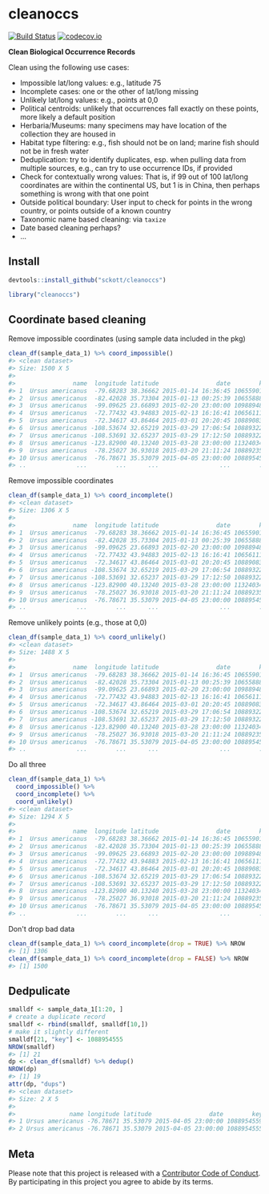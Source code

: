 cleanoccs
=========



[![Build Status](https://travis-ci.org/sckott/cleanoccs.svg?branch=master)](https://travis-ci.org/sckott/cleanoccs)
[![codecov.io](http://codecov.io/github/sckott/cleanoccs/coverage.svg?branch=master)](http://codecov.io/github/sckott/cleanoccs?branch=master)

__Clean Biological Occurrence Records__

Clean using the following use cases:

* Impossible lat/long values: e.g., latitude 75
* Incomplete cases: one or the other of lat/long missing
* Unlikely lat/long values: e.g., points at 0,0
* Political centroids: unlikely that occurrences fall exactly on these points, more likely a
default position
* Herbaria/Museums: many specimens may have location of the collection they are housed in
* Habitat type filtering: e.g., fish should not be on land; marine fish should not be in fresh water
* Deduplication: try to identify duplicates, esp. when pulling data from multiple sources, e.g., can try to use occurrence IDs, if provided
* Check for contextually wrong values: That is, if 99 out of 100 lat/long coordinates are within the continental US, but 1 is in China, then perhaps something is wrong with that one point
* Outside political boundary: User input to check for points in the wrong country, or points outside of a known country
* Taxonomic name based cleaning: via `taxize`
* Date based cleaning perhaps?
* ...

## Install


```r
devtools::install_github("sckott/cleanoccs")
```


```r
library("cleanoccs")
```

## Coordinate based cleaning

Remove impossible coordinates (using sample data included in the pkg)


```r
clean_df(sample_data_1) %>% coord_impossible()
#> <clean dataset>
#> Size: 1500 X 5
#> 
#>                name  longitude latitude                date        key
#> 1  Ursus americanus  -79.68283 38.36662 2015-01-14 16:36:45 1065590124
#> 2  Ursus americanus  -82.42028 35.73304 2015-01-13 00:25:39 1065588899
#> 3  Ursus americanus  -99.09625 23.66893 2015-02-20 23:00:00 1098894889
#> 4  Ursus americanus  -72.77432 43.94883 2015-02-13 16:16:41 1065611122
#> 5  Ursus americanus  -72.34617 43.86464 2015-03-01 20:20:45 1088908315
#> 6  Ursus americanus -108.53674 32.65219 2015-03-29 17:06:54 1088932238
#> 7  Ursus americanus -108.53691 32.65237 2015-03-29 17:12:50 1088932273
#> 8  Ursus americanus -123.82900 40.13240 2015-03-28 23:00:00 1132403409
#> 9  Ursus americanus  -78.25027 36.93018 2015-03-20 21:11:24 1088923534
#> 10 Ursus americanus  -76.78671 35.53079 2015-04-05 23:00:00 1088954559
#> ..              ...        ...      ...                 ...        ...
```

Remove impossible coordinates


```r
clean_df(sample_data_1) %>% coord_incomplete()
#> <clean dataset>
#> Size: 1306 X 5
#> 
#>                name  longitude latitude                date        key
#> 1  Ursus americanus  -79.68283 38.36662 2015-01-14 16:36:45 1065590124
#> 2  Ursus americanus  -82.42028 35.73304 2015-01-13 00:25:39 1065588899
#> 3  Ursus americanus  -99.09625 23.66893 2015-02-20 23:00:00 1098894889
#> 4  Ursus americanus  -72.77432 43.94883 2015-02-13 16:16:41 1065611122
#> 5  Ursus americanus  -72.34617 43.86464 2015-03-01 20:20:45 1088908315
#> 6  Ursus americanus -108.53674 32.65219 2015-03-29 17:06:54 1088932238
#> 7  Ursus americanus -108.53691 32.65237 2015-03-29 17:12:50 1088932273
#> 8  Ursus americanus -123.82900 40.13240 2015-03-28 23:00:00 1132403409
#> 9  Ursus americanus  -78.25027 36.93018 2015-03-20 21:11:24 1088923534
#> 10 Ursus americanus  -76.78671 35.53079 2015-04-05 23:00:00 1088954559
#> ..              ...        ...      ...                 ...        ...
```

Remove unlikely points (e.g., those at 0,0)


```r
clean_df(sample_data_1) %>% coord_unlikely()
#> <clean dataset>
#> Size: 1488 X 5
#> 
#>                name  longitude latitude                date        key
#> 1  Ursus americanus  -79.68283 38.36662 2015-01-14 16:36:45 1065590124
#> 2  Ursus americanus  -82.42028 35.73304 2015-01-13 00:25:39 1065588899
#> 3  Ursus americanus  -99.09625 23.66893 2015-02-20 23:00:00 1098894889
#> 4  Ursus americanus  -72.77432 43.94883 2015-02-13 16:16:41 1065611122
#> 5  Ursus americanus  -72.34617 43.86464 2015-03-01 20:20:45 1088908315
#> 6  Ursus americanus -108.53674 32.65219 2015-03-29 17:06:54 1088932238
#> 7  Ursus americanus -108.53691 32.65237 2015-03-29 17:12:50 1088932273
#> 8  Ursus americanus -123.82900 40.13240 2015-03-28 23:00:00 1132403409
#> 9  Ursus americanus  -78.25027 36.93018 2015-03-20 21:11:24 1088923534
#> 10 Ursus americanus  -76.78671 35.53079 2015-04-05 23:00:00 1088954559
#> ..              ...        ...      ...                 ...        ...
```

Do all three


```r
clean_df(sample_data_1) %>%
  coord_impossible() %>%
  coord_incomplete() %>%
  coord_unlikely()
#> <clean dataset>
#> Size: 1294 X 5
#> 
#>                name  longitude latitude                date        key
#> 1  Ursus americanus  -79.68283 38.36662 2015-01-14 16:36:45 1065590124
#> 2  Ursus americanus  -82.42028 35.73304 2015-01-13 00:25:39 1065588899
#> 3  Ursus americanus  -99.09625 23.66893 2015-02-20 23:00:00 1098894889
#> 4  Ursus americanus  -72.77432 43.94883 2015-02-13 16:16:41 1065611122
#> 5  Ursus americanus  -72.34617 43.86464 2015-03-01 20:20:45 1088908315
#> 6  Ursus americanus -108.53674 32.65219 2015-03-29 17:06:54 1088932238
#> 7  Ursus americanus -108.53691 32.65237 2015-03-29 17:12:50 1088932273
#> 8  Ursus americanus -123.82900 40.13240 2015-03-28 23:00:00 1132403409
#> 9  Ursus americanus  -78.25027 36.93018 2015-03-20 21:11:24 1088923534
#> 10 Ursus americanus  -76.78671 35.53079 2015-04-05 23:00:00 1088954559
#> ..              ...        ...      ...                 ...        ...
```

Don't drop bad data


```r
clean_df(sample_data_1) %>% coord_incomplete(drop = TRUE) %>% NROW
#> [1] 1306
clean_df(sample_data_1) %>% coord_incomplete(drop = FALSE) %>% NROW
#> [1] 1500
```


## Dedpulicate


```r
smalldf <- sample_data_1[1:20, ]
# create a duplicate record
smalldf <- rbind(smalldf, smalldf[10,])
# make it slightly different
smalldf[21, "key"] <- 1088954555 
NROW(smalldf)
#> [1] 21
dp <- clean_df(smalldf) %>% dedup()
NROW(dp)
#> [1] 19
attr(dp, "dups")
#> <clean dataset>
#> Size: 2 X 5
#> 
#>               name longitude latitude                date        key
#> 1 Ursus americanus -76.78671 35.53079 2015-04-05 23:00:00 1088954559
#> 2 Ursus americanus -76.78671 35.53079 2015-04-05 23:00:00 1088954555
```

## Meta

Please note that this project is released with a [Contributor Code of Conduct](CONDUCT.md). By participating in this project you agree to abide by its terms.
